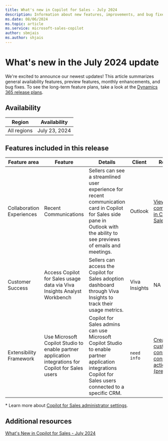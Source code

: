 ```yaml
---
title: What's new in Copilot for Sales - July 2024
description: Information about new features, improvements, and bug fixes in Copilot for Sales July 2024 release.
ms.date: 08/06/2024
ms.topic: article
ms.service: microsoft-sales-copilot
author: sbmjais
ms.author: shjais
---
```


# What's new in the July 2024 update

We're excited to announce our newest updates! This article summarizes general availability features, preview features, monthly enhancements, and bug fixes. To see the long-term feature plans, take a look at the [Dynamics 365 release plans](/dynamics365/release-plans/).

## Availability

| Region      | Availability  |
|-------------|---------------|
| All regions | July 23, 2024 |

## Features included in this release

| Feature area | Feature | Details | Client | Resources | Enabled by * | Availability |
|------------|------------|-------------|------------|----------|-----------|----------|
| Collaboration Experiences|Recent Communications|Sellers can see a streamlined user experience for recent communication card in Copilot for Sales side pane in Outlook with the ability to see previews of emails and meetings. |Outlook|[View recent communication in Copilot for Sales](recent-communications.md)|Automatically|General availability|
|Customer Success|Access Copilot for Sales usage data via Viva Insights Analyst Workbench|Sellers can access the Copilot for Sales adoption dashboard through Viva Insights to track their usage metrics.|Viva Insights|NA|Administrator|Private preview|
|Extensibility Framework|Use Microsoft Copilot Studio to enable partner application integrations for Copilot for Sales users|Copilot for Sales admins can use Microsoft Copilot Studio to enable partner application integrations Copilot for Sales users connected to a specific CRM.|`need info`|[Create a custom connector and connector action (preview)](custom-connector-action.md)|Administrator|Public preview|


\* Learn more about [Copilot for Sales administrator settings](administrator-settings-for-viva-sales.md).


## Additional resources

[What's New in Copilot for Sales - July 2024](https://techcommunity.microsoft.com/t5/microsoft-copilot-for-sales-blog/what-s-new-in-copilot-for-sales-july-2024/ba-p/4202592)